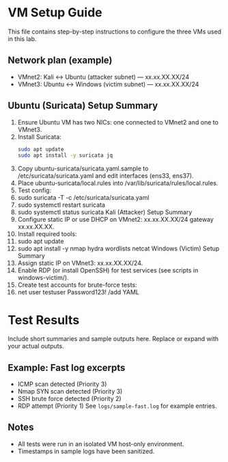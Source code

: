 # VM Setup Guide

This file contains step-by-step instructions to configure the three VMs used in this lab.

## Network plan (example)
- VMnet2: Kali <-> Ubuntu (attacker subnet) — xx.xx.XX.XX/24
- VMnet3: Ubuntu <-> Windows (victim subnet) — xx.xx.XX.XX/24

## Ubuntu (Suricata) Setup Summary
1. Ensure Ubuntu VM has two NICs: one connected to VMnet2 and one to VMnet3.
2. Install Suricata:
   ```bash
   sudo apt update
   sudo apt install -y suricata jq
3.	Copy ubuntu-suricata/suricata.yaml.sample to /etc/suricata/suricata.yaml and edit interfaces (ens33, ens37).
4.	Place ubuntu-suricata/local.rules into /var/lib/suricata/rules/local.rules.
5.	Test config:
6.	sudo suricata -T -c /etc/suricata/suricata.yaml
7.	sudo systemctl restart suricata
8.	sudo systemctl status suricata
Kali (Attacker) Setup Summary
1.	Configure static IP or use DHCP on VMnet2: xx.xx.XX.XX/24 gateway xx.xx.XX.XX.
2.	Install required tools:
3.	sudo apt update
4.	sudo apt install -y nmap hydra wordlists netcat
Windows (Victim) Setup Summary
1.	Assign static IP on VMnet3: xx.xx.XX.XX/24.
2.	Enable RDP (or install OpenSSH) for test services (see scripts in windows-victim/).
3.	Create test accounts for brute-force tests:
4.	net user testuser Password123! /add
YAML
# Test Results

Include short summaries and sample outputs here. Replace or expand with your actual outputs.

## Example: Fast log excerpts
- ICMP scan detected (Priority 3)
- Nmap SYN scan detected (Priority 3)
- SSH brute force detected (Priority 2)
- RDP attempt (Priority 1)
See `logs/sample-fast.log` for example entries.

## Notes
- All tests were run in an isolated VM host-only environment.
- Timestamps in sample logs have been sanitized.

